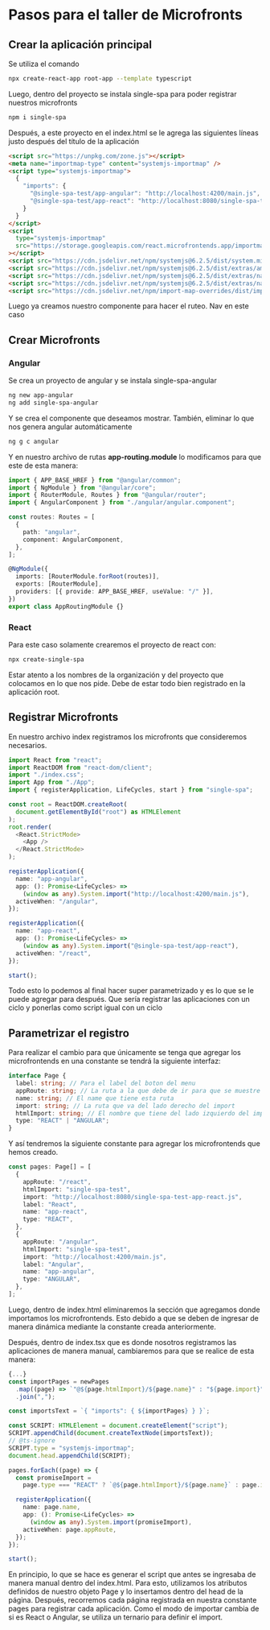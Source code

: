 # Pasos para el taller de Microfronts

## Crear la aplicación principal

Se utiliza el comando

```bash
npx create-react-app root-app --template typescript
```

Luego, dentro del proyecto se instala single-spa para poder registrar nuestros microfronts

```bash
npm i single-spa
```

Después, a este proyecto en el index.html se le agrega las siguientes líneas justo después del título de la aplicación

```html
<script src="https://unpkg.com/zone.js"></script>
<meta name="importmap-type" content="systemjs-importmap" />
<script type="systemjs-importmap">
  {
    "imports": {
      "@single-spa-test/app-angular": "http://localhost:4200/main.js",
      "@single-spa-test/app-react": "http://localhost:8080/single-spa-test-app-react.js"
    }
  }
</script>
<script
  type="systemjs-importmap"
  src="https://storage.googleapis.com/react.microfrontends.app/importmap.json"
></script>
<script src="https://cdn.jsdelivr.net/npm/systemjs@6.2.5/dist/system.min.js"></script>
<script src="https://cdn.jsdelivr.net/npm/systemjs@6.2.5/dist/extras/amd.min.js"></script>
<script src="https://cdn.jsdelivr.net/npm/systemjs@6.2.5/dist/extras/named-exports.min.js"></script>
<script src="https://cdn.jsdelivr.net/npm/systemjs@6.2.5/dist/extras/named-register.min.js"></script>
<script src="https://cdn.jsdelivr.net/npm/import-map-overrides/dist/import-map-overrides.js"></script>
```

Luego ya creamos nuestro componente para hacer el ruteo. Nav en este caso

## Crear Microfronts

### Angular

Se crea un proyecto de angular y se instala single-spa-angular

```bash
ng new app-angular
ng add single-spa-angular
```

Y se crea el componente que deseamos mostrar. También, eliminar lo que nos genera angular automáticamente

```bash
ng g c angular
```

Y en nuestro archivo de rutas **app-routing.module** lo modificamos para que este de esta manera:

```typescript
import { APP_BASE_HREF } from "@angular/common";
import { NgModule } from "@angular/core";
import { RouterModule, Routes } from "@angular/router";
import { AngularComponent } from "./angular/angular.component";

const routes: Routes = [
  {
    path: "angular",
    component: AngularComponent,
  },
];

@NgModule({
  imports: [RouterModule.forRoot(routes)],
  exports: [RouterModule],
  providers: [{ provide: APP_BASE_HREF, useValue: "/" }],
})
export class AppRoutingModule {}
```

### React

Para este caso solamente crearemos el proyecto de react con:

```bash
npx create-single-spa
```

Estar atento a los nombres de la organización y del proyecto que colocamos en lo que nos pide. Debe de estar todo bien registrado en la aplicación root.

## Registrar Microfronts

En nuestro archivo index registramos los microfronts que consideremos necesarios.

```typescript
import React from "react";
import ReactDOM from "react-dom/client";
import "./index.css";
import App from "./App";
import { registerApplication, LifeCycles, start } from "single-spa";

const root = ReactDOM.createRoot(
  document.getElementById("root") as HTMLElement
);
root.render(
  <React.StrictMode>
    <App />
  </React.StrictMode>
);

registerApplication({
  name: "app-angular",
  app: (): Promise<LifeCycles> =>
    (window as any).System.import("http://localhost:4200/main.js"),
  activeWhen: "/angular",
});

registerApplication({
  name: "app-react",
  app: (): Promise<LifeCycles> =>
    (window as any).System.import("@single-spa-test/app-react"),
  activeWhen: "/react",
});

start();
```

Todo esto lo podemos al final hacer super parametrizado y es lo que se le puede agregar para después. Que sería registrar las aplicaciones con un ciclo y ponerlas como script igual con un ciclo

## Parametrizar el registro

Para realizar el cambio para que únicamente se tenga que agregar los microfrontends en una constante se tendrá la siguiente interfaz:

```typescript
interface Page {
  label: string; // Para el label del boton del menu
  appRoute: string; // La ruta a la que debe de ir para que se muestre
  name: string; // El name que tiene esta ruta
  import: string; // La ruta que va del lado derecho del import
  htmlImport: string; // El nombre que tiene del lado izquierdo del import
  type: "REACT" | "ANGULAR";
}
```

Y así tendremos la siguiente constante para agregar los microfrontends que hemos creado.

```typescript
const pages: Page[] = [
  {
    appRoute: "/react",
    htmlImport: "single-spa-test",
    import: "http://localhost:8080/single-spa-test-app-react.js",
    label: "React",
    name: "app-react",
    type: "REACT",
  },
  {
    appRoute: "/angular",
    htmlImport: "single-spa-test",
    import: "http://localhost:4200/main.js",
    label: "Angular",
    name: "app-angular",
    type: "ANGULAR",
  },
];
```

Luego, dentro de index.html eliminaremos la sección que agregamos donde importamos los microfrontends. Esto debido a que se deben de ingresar de manera dinámica mediante la constante creada anteriormente.

Después, dentro de index.tsx que es donde nosotros registramos las aplicaciones de manera manual, cambiaremos para que se realice de esta manera:

```typescript
{...}
const importPages = newPages
  .map((page) => `"@${page.htmlImport}/${page.name}" : "${page.import}"`)
  .join(",");

const importsText = `{ "imports": { ${importPages} } }`;

const SCRIPT: HTMLElement = document.createElement("script");
SCRIPT.appendChild(document.createTextNode(importsText));
// @ts-ignore
SCRIPT.type = "systemjs-importmap";
document.head.appendChild(SCRIPT);

pages.forEach((page) => {
  const promiseImport =
    page.type === "REACT" ? `@${page.htmlImport}/${page.name}` : page.import;

  registerApplication({
    name: page.name,
    app: (): Promise<LifeCycles> =>
      (window as any).System.import(promiseImport),
    activeWhen: page.appRoute,
  });
});

start();
```

En principio, lo que se hace es generar el script que antes se ingresaba de manera manual dentro del index.html. Para esto, utilizamos los atributos definidos de nuestro objeto Page y lo insertamos dentro del head de la página. Después, recorremos cada página registrada en nuestra constante pages para registrar cada aplicación. Como el modo de importar cambia de si es React o Angular, se utiliza un ternario para definir el import.
